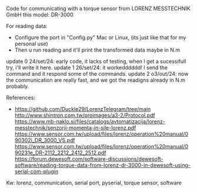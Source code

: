 Code for communicating with a torque sensor from LORENZ MESSTECHNIK GmbH
this model: DR-3000

For reading data: 
 - Configure the port in "Config.py" Mac or Linux, (its just like that for my personal use)
 - Then u run reading and it'll print the transformed data maybe in N.m

update 0 24/set/24: early code, it lacks of testing, when I get a sucessifull try, i'll write it here.
update 1 26/set/24: it workedddddd! I send the command and it respond some of the commands.
update 2 o3/out/24: now the communication are really fast, and we got the readigns already in N.m probably.

References:
 - https://github.com/Duckle29/LorenzTelegram/tree/main
http://www.shintron.com.tw/proimages/a3-2/Protocol.pdf
https://www.mb-naklo.si/files/catalogs/avtomatizacija/lorenz-messtechnik/senzorji-momenta-in-sile-lorenz.pdf
https://www.sensor.com.tw/upload/files/lorenz/operation%20manual/090302i_DR_3000_VS.pdf
https://www.sensor.com.tw/upload/files/lorenz/operation%20manual/090231e_DR-2112_2212_2412_2512.pdf
https://forum.dewesoft.com/software-discussions/dewesoft-software/reading-torque-data-from-lorenz-dr-3000-in-dewesoft-using-serial-com-plugin

Kw: lorenz, communication, serial port, pyserial, torque sensor, software
